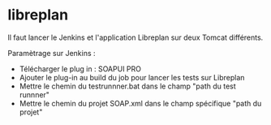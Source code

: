 # libreplan 

Il faut lancer le Jenkins et l'application Libreplan sur deux Tomcat différents. 

Paramètrage sur Jenkins : 
- Télécharger le plug in : SOAPUI PRO 
- Ajouter le plug-in au build du job pour lancer les tests sur Libreplan 
- Mettre le chemin du testrunnner.bat dans le champ "path du test runnner" 
- Mettre le chemin du projet SOAP.xml dans le champ spécifique "path du projet" 
